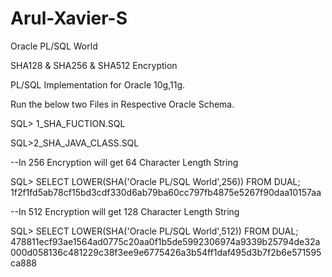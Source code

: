 # Arul-Xavier-S
Oracle PL/SQL World

SHA128 & SHA256 & SHA512 Encryption

PL/SQL Implementation for Oracle 10g,11g. 


Run the below two Files in Respective Oracle Schema.

SQL> 1_SHA_FUCTION.SQL

SQL>2_SHA_JAVA_CLASS.SQL

--In 256 Encryption will get 64 Character Length String

SQL> SELECT LOWER(SHA('Oracle PL/SQL World',256)) FROM DUAL;
1f2f1fd5ab78cf15bd3cdf330d6ab79ba60cc797fb4875e5267f90daa10157aa

--In 512 Encryption will get 128 Character Length String

SQL> SELECT LOWER(SHA('Oracle PL/SQL World',512)) FROM DUAL;
478811ecf93ae1564ad0775c20aa0f1b5de5992306974a9339b25794de32a000d058136c481229c38f3ee9e6775426a3b54ff1daf495d3b7f2b6e571595ca888
